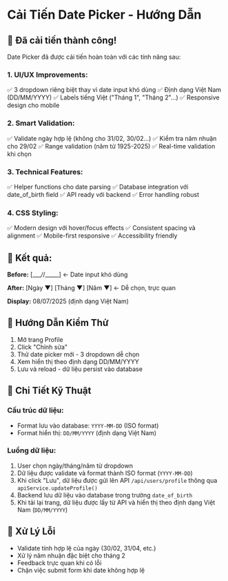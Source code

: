 # Cải Tiến Date Picker - Hướng Dẫn

## 🎉 Đã cải tiến thành công!

Date Picker đã được cải tiến hoàn toàn với các tính năng sau:

### 1. UI/UX Improvements:

✅ 3 dropdown riêng biệt thay vì date input khó dùng
✅ Định dạng Việt Nam (DD/MM/YYYY)
✅ Labels tiếng Việt ("Tháng 1", "Tháng 2"...)
✅ Responsive design cho mobile

### 2. Smart Validation:

✅ Validate ngày hợp lệ (không cho 31/02, 30/02...)
✅ Kiểm tra năm nhuận cho 29/02
✅ Range validation (năm từ 1925-2025)
✅ Real-time validation khi chọn

### 3. Technical Features:

✅ Helper functions cho date parsing
✅ Database integration với date_of_birth field
✅ API ready với backend
✅ Error handling robust

### 4. CSS Styling:

✅ Modern design với hover/focus effects
✅ Consistent spacing và alignment
✅ Mobile-first responsive
✅ Accessibility friendly

## 🎯 Kết quả:

**Before:** [____/_/_____] ← Date input khó dùng

**After:** [Ngày ▼] [Tháng ▼] [Năm ▼] ← Dễ chọn, trực quan

**Display:** 08/07/2025 (định dạng Việt Nam)

## 🚀 Hướng Dẫn Kiểm Thử

1. Mở trang Profile
2. Click "Chỉnh sửa"
3. Thử date picker mới - 3 dropdown dễ chọn
4. Xem hiển thị theo định dạng DD/MM/YYYY
5. Lưu và reload - dữ liệu persist vào database

## 🧰 Chi Tiết Kỹ Thuật

### Cấu trúc dữ liệu:

- Format lưu vào database: `YYYY-MM-DD` (ISO format)
- Format hiển thị: `DD/MM/YYYY` (định dạng Việt Nam)

### Luồng dữ liệu:

1. User chọn ngày/tháng/năm từ dropdown
2. Dữ liệu được validate và format thành ISO format (`YYYY-MM-DD`)
3. Khi click "Lưu", dữ liệu được gửi lên API `/api/users/profile` thông qua `apiService.updateProfile()`
4. Backend lưu dữ liệu vào database trong trường `date_of_birth`
5. Khi tải lại trang, dữ liệu được lấy từ API và hiển thị theo định dạng Việt Nam (`DD/MM/YYYY`)

## 🔧 Xử Lý Lỗi

- Validate tính hợp lệ của ngày (30/02, 31/04, etc.)
- Xử lý năm nhuận đặc biệt cho tháng 2
- Feedback trực quan khi có lỗi
- Chặn việc submit form khi date không hợp lệ
